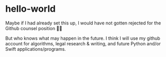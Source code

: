 # hello-world
Maybe if I had already set this up, I would have not gotten rejected for the Github counsel position 🤣😭

But who knows what may happen in the future. I think I will use my github account for algorithms, legal research & writing, and future Python and/or Swift applications/programs.
